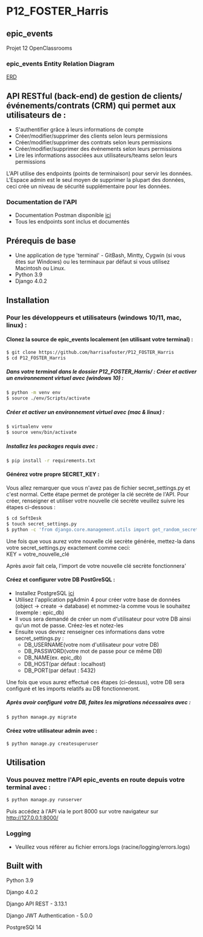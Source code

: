 # P12_FOSTER_Harris

## epic_events

Projet 12 OpenClassrooms

### epic_events Entity Relation Diagram
[ERD](ERD_epic_events.pdf)

## API RESTful (back-end) de gestion de clients/événements/contrats (CRM) qui permet aux utilisateurs de :
- S'authentifier grâce à leurs informations de compte 
- Créer/modifier/supprimer des clients selon leurs permissions 
- Créer/modifier/supprimer des contrats selon leurs permissions 
- Créer/modifier/supprimer des événements selon leurs permissions 
- Lire les informations associées aux utilisateurs/teams selon leurs permissions

L'API utilise des endpoints (points de terminaison) pour servir les données. L'Espace admin est le seul moyen de supprimer la plupart des données, ceci crée un niveau de sécurité supplémentaire pour les données.


### Documentation de l'API
- Documentation Postman disponible [ici](https://documenter.getpostman.com/view/14998980/UVkgwyh7)
- Tous les endpoints sont inclus et documentés

## Prérequis de base
- Une application de type 'terminal' - GitBash, Mintty, Cygwin (si vous êtes sur Windows) 
   ou les terminaux par défaut si vous utilisez Macintosh ou Linux. 
- Python 3.9
- Django 4.0.2

## Installation
### Pour les développeurs et utilisateurs (windows 10/11, mac, linux) :
#### Clonez la source de epic_events localement (en utilisant votre terminal) :
```sh
$ git clone https://github.com/harrisafoster/P12_FOSTER_Harris
$ cd P12_FOSTER_Harris
```
##### Dans votre terminal dans le dossier P12_FOSTER_Harris/ : Créer et activer un environnement virtuel avec (windows 10) :
```sh
$ python -m venv env
$ source ./env/Scripts/activate
```
##### Créer et activer un environnement virtuel avec (mac & linux) :
```sh
$ virtualenv venv
$ source venv/bin/activate
```
##### Installez les packages requis avec :
```sh
$ pip install -r requirements.txt
```
#### Générez votre propre SECRET_KEY :
Vous allez remarquer que vous n'avez pas de fichier secret_settings.py et c'est normal. Cette étape permet de
protéger la clé secrète de l'API. Pour créer, renseigner et utiliser votre nouvelle clé secrète veuillez suivre les 
étapes ci-dessous :
```sh
$ cd SoftDesk
$ touch secret_settings.py
$ python -c 'from django.core.management.utils import get_random_secret_key; print(get_random_secret_key())'
```
Une fois que vous aurez votre nouvelle clé secrète générée, mettez-la dans votre secret_settings.py exactement comme ceci:  
KEY = votre_nouvelle_clé

Après avoir fait cela, l'import de votre nouvelle clé secrète fonctionnera'

#### Créez et configurer votre DB PostGreSQL : 
- Installez PostgreSQL [ici](https://www.postgresql.org/download/)
- Utilisez l'application pgAdmin 4 pour créer votre base de données (object -> create -> database) et nommez-la comme vous le souhaitez (exemple : epic_db)
- Il vous sera demandé de créer un nom d'utilisateur pour votre DB ainsi qu'un mot de passe. Créez-les et notez-les
- Ensuite vous devrez renseigner ces informations dans votre secret_settings.py :
  - DB_USERNAME(votre nom d'utilisateur pour votre DB)
  - DB_PASSWORD(votre mot de passe pour ce même DB)
  - DB_NAME(ex. epic_db)
  - DB_HOST(par défaut : localhost)
  - DB_PORT(par défaut : 5432)

Une fois que vous aurez effectué ces étapes (ci-dessus), 
votre DB sera configuré et les imports relatifs au DB fonctionneront.

##### Après avoir configuré votre DB, faites les migrations nécessaires avec :
```sh
$ python manage.py migrate
```

#### Créez votre utilisateur admin avec :
```sh
$ python manage.py createsuperuser
```
## Utilisation
### Vous pouvez mettre l'API epic_events en route depuis votre terminal avec :
```sh
$ python manage.py runserver
```
Puis accédez à l'API via le port 8000 sur votre navigateur sur http://127.0.0.1:8000/

### Logging
- Veuillez vous référer au fichier errors.logs (racine/logging/errors.logs)

## Built with
Python 3.9 

Django 4.0.2

Django API REST - 3.13.1

Django JWT Authentication - 5.0.0

PostgreSQl 14
